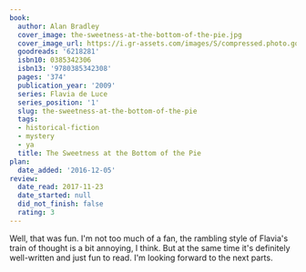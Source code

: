 ```yaml
---
book:
  author: Alan Bradley
  cover_image: the-sweetness-at-the-bottom-of-the-pie.jpg
  cover_image_url: https://i.gr-assets.com/images/S/compressed.photo.goodreads.com/books/1388187001l/6218281.jpg
  goodreads: '6218281'
  isbn10: 0385342306
  isbn13: '9780385342308'
  pages: '374'
  publication_year: '2009'
  series: Flavia de Luce
  series_position: '1'
  slug: the-sweetness-at-the-bottom-of-the-pie
  tags:
  - historical-fiction
  - mystery
  - ya
  title: The Sweetness at the Bottom of the Pie
plan:
  date_added: '2016-12-05'
review:
  date_read: 2017-11-23
  date_started: null
  did_not_finish: false
  rating: 3
---
```


Well, that was fun. I'm not too much of a fan, the rambling style of Flavia's train of thought is a bit annoying, I think. But at the same time it's definitely well-written and just fun to read. I'm looking forward to the next parts.
